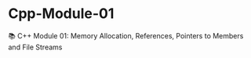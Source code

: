 # Cpp-Module-01
📚 C++ Module 01: Memory Allocation, References, Pointers to Members and File Streams
